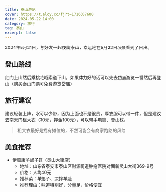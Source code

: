 ```yaml
---
title: 泰山游记
cover: https://t.alcy.cc/fj?t=1716357600
date: 2024-05-22 14:00
category: 旅行
tag: 泰山
excerpt: false
---
```


2024年5月21日，与好友一起夜爬泰山，幸运地在5月22日凌晨看到了日出。

## 登山路线

红门上山然后乘桃花峪索道下山，如果体力好的话可以先去岱庙游览一番然后再登山（购买泰山门票可免费游览岱庙）

## 旅行建议

建议轻装上阵，水可以少带，因为上面也不是很贵，厚衣服可以带一件，但是建议去南天门租大衣（30元，押金100元），可以带手电筒、登山杖。

> 租大衣最好是找有摊位的，不然可能会有商家跑路的风险

## 美食推荐

+ 伊顺康羊蝎子馆（灵山大街店）
    - 地址：山东省泰安市泰山区财源街道肿瘤医院对面新灵山大街369-9号
    - 价格：人均40元
    - 推荐菜：羊蝎子、凉拌羊脸
    - 推荐理由：味道特别好，分量足，价格便宜
